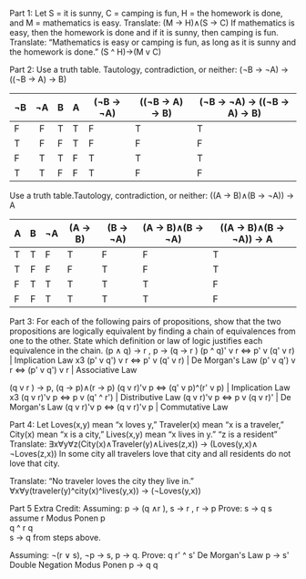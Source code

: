 Part 1: Let S = it is sunny, C = camping is fun, H = the homework is
done, and M = mathematics is easy.
Translate: (M → H)∧(S → C)
If mathematics is easy, then the homework is done and if it is sunny, then camping is fun.
Translate: “Mathematics is easy or camping is fun, as long as it is sunny and the homework is done.”
(S ^ H)→(M v C)


Part 2:
Use a truth table. Tautology, contradiction, or neither: (¬B → ¬A) → ((¬B → A) → B)

| ¬B | ¬A | B | A | (¬B → ¬A) | ((¬B → A) → B) | (¬B → ¬A) → ((¬B → A) → B) |
|----|:--:|---|---|-----------|----------------|----------------------------|
|  F |  F | T | T |     F     |        T       |              T             |
|  T |  F | F | T |     F     |        F       |              F             |
|  F |  T | T | F |     T     |        T       |              T             |
|  T |  T | F | F |     T     |        F       |              F             |

Use a truth table.Tautology, contradiction, or neither: ((A → B)∧(B → ¬A)) → A

| A | B | ¬A | (A → B) | (B → ¬A) | (A → B)∧(B → ¬A) | ((A → B)∧(B → ¬A)) → A |
|---|:-:|----|---------|----------|------------------|------------------------|
| T | T |  F |    T    |     F    |         F        |            T           |
| T | F |  F |    F    |     T    |         F        |            T           |
| F | T | T  |    T    |     T    |         T        |            F           |
| F | F | T  |    T    |     T    |         T        |            F           |

Part 3: For each of the following pairs of propositions, show that the
two propositions are logically equivalent by finding a chain of equivalences from one
to the other. State which definition or law of logic justifies each equivalence in the
chain.
(p ∧ q) → r , p → (q → r )
(p ^ q)' v r <=> p' v (q' v r)  | Implication Law x3
(p' v q') v r <=> p' v (q' v r) | De Morgan's Law
(p' v q') v r <=> (p' v q') v r | Associative Law

(q v r ) → p, (q → p)∧(r → p)
(q v r)'v p <=> (q' v p)^(r' v p) | Implication Law x3
(q v r)'v p <=> p v (q' ^ r')     | Distributive Law
(q v r)'v p <=> p v (q v r)'      | De Morgan's Law
(q v r)'v p <=> (q v r)'v p       | Commutative Law

Part 4: Let Loves(x,y) mean “x loves y,” Traveler(x) mean “x is a traveler,”
City(x) mean “x is a city,” Lives(x,y) mean “x lives in y.” “z is a resident”
Translate: ∃x∀y∀z(City(x)∧Traveler(y)∧Lives(z,x)) → (Loves(y,x)∧ ¬Loves(z,x))
In some city all travelers love that city and all residents do not love that city.

Translate: “No traveler loves the city they live in.”
∀x∀y(traveler(y)^city(x)^lives(y,x)) → (¬Loves(y,x))


Part 5 Extra Credit: 
Assuming: p → (q ∧r ), s → r , r → p
Prove: s → q
s   assume
r   Modus Ponen
p   
q ^ r 
q   
s → q from steps above.  

Assuming: ¬(r ∨ s), ¬p → s, p → q. 
Prove: q
r' ^ s' De Morgan's Law
p → s'  Double Negation Modus Ponen
p → q
q
